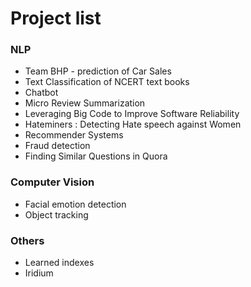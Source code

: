 
# Project list

### NLP
* Team BHP - prediction of Car Sales
* Text Classification of NCERT text books
* Chatbot 
* Micro Review Summarization
* Leveraging Big Code to Improve Software Reliability
* Hateminers : Detecting Hate speech against Women
* Recommender Systems
* Fraud detection
* Finding Similar Questions in Quora

### Computer Vision
* Facial emotion detection
* Object tracking


### Others
* Learned indexes
* Iridium

